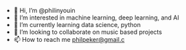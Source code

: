 - 👋 Hi, I’m @philinyouin
- 👀 I’m interested in machine learning, deep learning, and AI
- 🌱 I’m currently learning data science, python
- 💞️ I’m looking to collaborate on music based projects
- 📫 How to reach me philpeker@gmail.c

<!---
philinyouin/philinyouin is a ✨ special ✨ repository because its `README.md` (this file) appears on your GitHub profile.
You can click the Preview link to take a look at your changes.
--->
